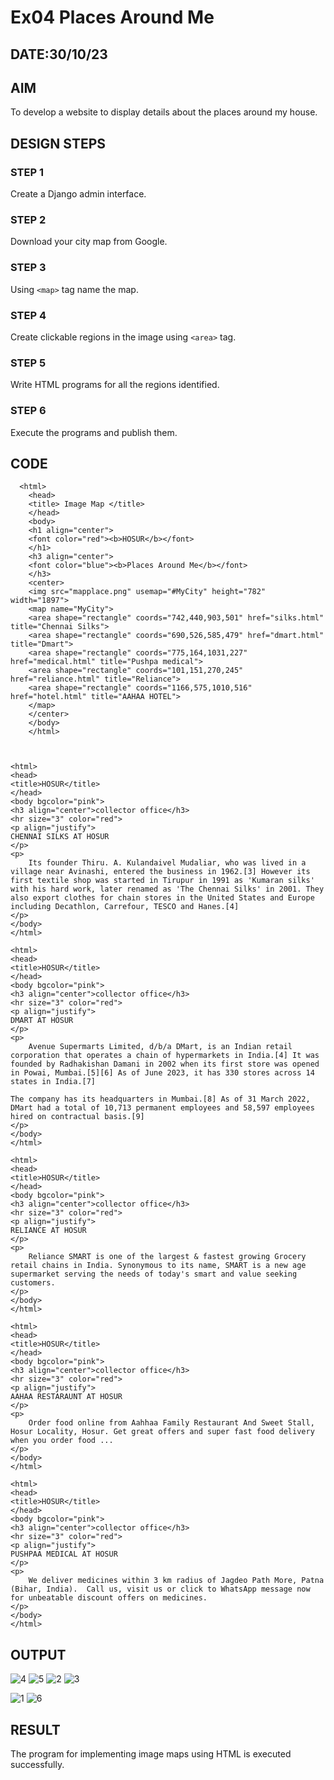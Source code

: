 # Ex04 Places Around Me
## DATE:30/10/23
## AIM
To develop a website to display details about the places around my house.

## DESIGN STEPS

### STEP 1
Create a Django admin interface.

### STEP 2
Download your city map from Google.

### STEP 3
Using ```<map>``` tag name the map.

### STEP 4
Create clickable regions in the image using ```<area>``` tag.

### STEP 5
Write HTML programs for all the regions identified.

### STEP 6
Execute the programs and publish them.

## CODE
```
  <html>
    <head>
    <title> Image Map </title>
    </head>
    <body>
    <h1 align="center">
    <font color="red"><b>HOSUR</b></font>
    </h1>
    <h3 align="center">
    <font color="blue"><b>Places Around Me</b></font>
    </h3>
    <center>
    <img src="mapplace.png" usemap="#MyCity" height="782" width="1897">
    <map name="MyCity">
    <area shape="rectangle" coords="742,440,903,501" href="silks.html" title="Chennai Silks">
    <area shape="rectangle" coords="690,526,585,479" href="dmart.html" title="Dmart">
    <area shape="rectangle" coords="775,164,1031,227" href="medical.html" title="Pushpa medical">
    <area shape="rectangle" coords="101,151,270,245" href="reliance.html" title="Reliance">
    <area shape="rectangle" coords="1166,575,1010,516" href="hotel.html" title="AAHAA HOTEL">
    </map>
    </center>
    </body>
    </html>
    
    
```
```
<html>
<head>
<title>HOSUR</title>
</head>
<body bgcolor="pink">
<h3 align="center">collector office</h3>
<hr size="3" color="red">
<p align="justify">
CHENNAI SILKS AT HOSUR
</p>
<p>
    Its founder Thiru. A. Kulandaivel Mudaliar, who was lived in a village near Avinashi, entered the business in 1962.[3] However its first textile shop was started in Tirupur in 1991 as 'Kumaran silks' with his hard work, later renamed as 'The Chennai Silks' in 2001. They also export clothes for chain stores in the United States and Europe including Decathlon, Carrefour, TESCO and Hanes.[4]
</p>
</body>
</html>
```
```
<html>
<head>
<title>HOSUR</title>
</head>
<body bgcolor="pink">
<h3 align="center">collector office</h3>
<hr size="3" color="red">
<p align="justify">
DMART AT HOSUR
</p>
<p>
    Avenue Supermarts Limited, d/b/a DMart, is an Indian retail corporation that operates a chain of hypermarkets in India.[4] It was founded by Radhakishan Damani in 2002 when its first store was opened in Powai, Mumbai.[5][6] As of June 2023, it has 330 stores across 14 states in India.[7]

The company has its headquarters in Mumbai.[8] As of 31 March 2022, DMart had a total of 10,713 permanent employees and 58,597 employees hired on contractual basis.[9]
</p>
</body>
</html>
```
```
<html>
<head>
<title>HOSUR</title>
</head>
<body bgcolor="pink">
<h3 align="center">collector office</h3>
<hr size="3" color="red">
<p align="justify">
RELIANCE AT HOSUR
</p>
<p>
    Reliance SMART is one of the largest & fastest growing Grocery retail chains in India. Synonymous to its name, SMART is a new age supermarket serving the needs of today's smart and value seeking customers.
</p>
</body>
</html>
```
```
<html>
<head>
<title>HOSUR</title>
</head>
<body bgcolor="pink">
<h3 align="center">collector office</h3>
<hr size="3" color="red">
<p align="justify">
AAHAA RESTARAUNT AT HOSUR
</p>
<p>
    Order food online from Aahhaa Family Restaurant And Sweet Stall, Hosur Locality, Hosur. Get great offers and super fast food delivery when you order food ...
</p>
</body>
</html>
```
```
<html>
<head>
<title>HOSUR</title>
</head>
<body bgcolor="pink">
<h3 align="center">collector office</h3>
<hr size="3" color="red">
<p align="justify">
PUSHPAA MEDICAL AT HOSUR
</p>
<p>
    We deliver medicines within 3 km radius of Jagdeo Path More, Patna (Bihar, India).  Call us, visit us or click to WhatsApp message now for unbeatable discount offers on medicines.
</p>
</body>
</html>
```
## OUTPUT
![4](https://github.com/Madhan213/NearMe/assets/130206230/05215399-3d77-4d00-97d5-7c377622470e)
![5](https://github.com/Madhan213/NearMe/assets/130206230/b5ed495a-97ac-4d1c-8cf0-66680b957114)
![2](https://github.com/Madhan213/NearMe/assets/130206230/d4e20265-94d2-4c3e-b0c2-1186898af458)
![3](https://github.com/Madhan213/NearMe/assets/130206230/7e7a8016-03f0-4ff2-b9dd-2bf44a01fea3)

![1](https://github.com/Madhan213/NearMe/assets/130206230/49343e47-1f0b-49f4-b628-5cce0f1b7158)
![6](https://github.com/Madhan213/NearMe/assets/130206230/a8b59239-78b2-4354-9753-02956120df63)



## RESULT
The program for implementing image maps using HTML is executed successfully.
